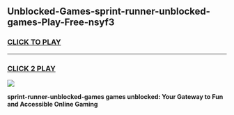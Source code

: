 
## Unblocked-Games-sprint-runner-unblocked-games-Play-Free-nsyf3
<h3>
<a href="https://premium76.site?title=sprint-runner-unblocked-games&ref=18A1">CLICK TO PLAY</a></h3>
<hr>

<h3>
<a href="https://premium76.site?title=sprint-runner-unblocked-games&ref=18A1">CLICK 2 PLAY</a>
  
</h3>

<a href="https://premium76.site?title=sprint-runner-unblocked-games&ref=18A1"><img src="https://clearcache.store/games.png"></a>


**sprint-runner-unblocked-games games unblocked: Your Gateway to Fun and Accessible Online Gaming**
